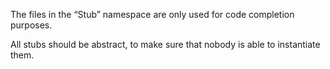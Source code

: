 The files in the “Stub” namespace are only used for code completion purposes.

All stubs should be abstract, to make sure that nobody is able to instantiate them.
